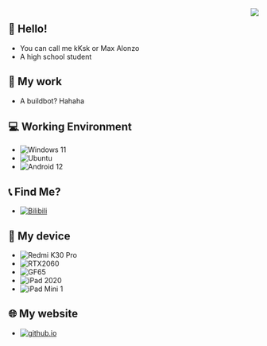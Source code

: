 <img align="right" src="https://github-readme-stats.vercel.app/api?username=Zj031210&theme=blue-green" />

## 👋 Hello!
- You can call me kKsk or Max Alonzo
- A high school student

## 📁 My work
- A buildbot? Hahaha

## 💻 Working Environment
- ![Windows 11](https://img.shields.io/badge/Windows-11-blue?style=for-the-badge&logo=windows&logoColor=white)
- ![Ubuntu](https://img.shields.io/badge/Ubuntu-21.10-orange?style=for-the-badge&logo=ubuntu&logoColor=white)
- ![Android 12](https://img.shields.io/badge/Android-12-green?style=for-the-badge&logo=android&logoColor=white)

## 📞 Find Me?
- [![Bilibili](https://img.shields.io/badge/Bilibili-Genki__kKsk-ffb8c6?style=for-the-badge&logo=bilibili&logoColor=ffb8c6)](https://space.bilibili.com/126108468)

## 📱 My device
- ![Redmi K30 Pro](https://img.shields.io/badge/Xiaomi-Redmi%20K30%20Pro-orange?style=for-the-badge&logo=xiaomi&logoColor=orange)
- ![RTX2060](https://img.shields.io/badge/NVIDIA-RTX2060-green?style=for-the-badge&logo=nvidia&logoColor=brightgreen)
- ![GF65](https://img.shields.io/badge/MSI-GF65-red?style=for-the-badge&logo=msi&logoColor=red)
- ![iPad 2020](https://img.shields.io/badge/Apple-iPad%202020-lightgrey?style=for-the-badge&logo=apple&logoColor=lightgrey)
- ![iPad Mini 1](https://img.shields.io/badge/Apple-iPad%20Mini%201-lightgrey?style=for-the-badge&logo=apple&logoColor=lightgrey)

## 🌐 My website
- [![github.io](https://img.shields.io/badge/kKsk's-Blog-fdf6e3?style=for-the-badge&logo=blogger&logoColor=fdf6e3)](https://zj031210.github.io/)
